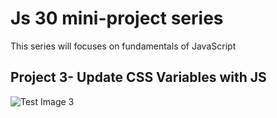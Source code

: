 # Js 30 mini-project series

This series will focuses on fundamentals of JavaScript

## Project 3- Update CSS Variables with JS

![Test Image 3](/preview.gif)
